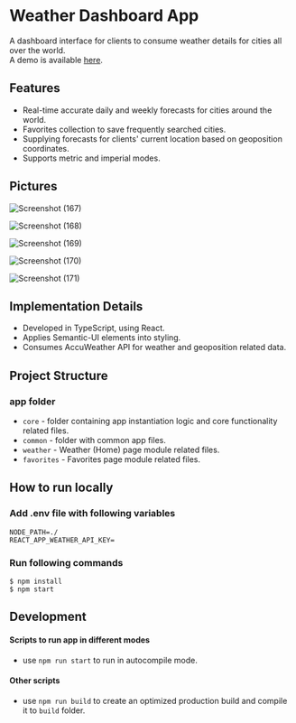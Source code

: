 # Weather Dashboard App
A dashboard interface for clients to consume weather details for cities all over the world.  
A demo is available <a href='https://ofekatr-weather-app.netlify.app'>here</a>.

## Features
- Real-time accurate daily and weekly forecasts for cities around the world.
- Favorites collection to save frequently searched cities.
- Supplying forecasts for clients' current location based on geoposition coordinates.
- Supports metric and imperial modes.

## Pictures
![Screenshot (167)](https://user-images.githubusercontent.com/46415136/123808445-6cdfe180-d8f9-11eb-800c-e64665fc936e.png)

![Screenshot (168)](https://user-images.githubusercontent.com/46415136/123808463-70736880-d8f9-11eb-8fd3-86c2806f01a5.png)

![Screenshot (169)](https://user-images.githubusercontent.com/46415136/123808458-6f423b80-d8f9-11eb-9ffa-3befa2411f0d.png)

![Screenshot (170)](https://user-images.githubusercontent.com/46415136/123808455-6ea9a500-d8f9-11eb-9912-c489f67dcf4e.png)

![Screenshot (171)](https://user-images.githubusercontent.com/46415136/123808453-6e110e80-d8f9-11eb-9965-f6eb36faa56e.png)

## Implementation Details
- Developed in TypeScript, using React.
- Applies Semantic-UI elements into styling.
- Consumes AccuWeather API for weather and geoposition related data.

## Project Structure
### app folder
- `core` - folder containing app instantiation logic and core functionality related files.
- `common` - folder with common app files.
- `weather` - Weather (Home) page module related files.
- `favorites` - Favorites page module related files.
## How to run locally
### Add .env file with following variables

```
NODE_PATH=./
REACT_APP_WEATHER_API_KEY=
```

### Run following commands

```
$ npm install
$ npm start
```
## Development

#### Scripts to run app in different modes
- use `npm run start` to run in autocompile mode.

#### Other scripts
- use `npm run build` to create an optimized production build and compile it to `build` folder.
